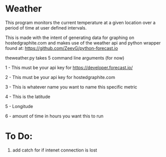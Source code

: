 Weather
=======

This program monitors the current temperature at a given location over a period of time at user defined intervals.

This is made with the intent of generating data for graphing on hostedgraphite.com and makes use of the weather api and python wrapper found at: https://github.com/ZeevG/python-forecast.io

theweather.py takes 5 command line arguments (for now)

1 - This must be your api key for https://developer.forecast.io/

2 - This must be your api key for hostedgraphite.com

3 - This is whatever name you want to name this specific metric

4 - This is the latitude

5 - Longitude

6 - amount of time in hours you want this to run

To Do:
======

1. add catch for if intenet connection is lost